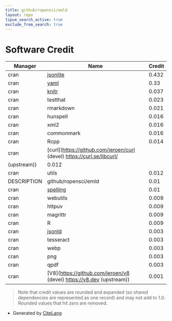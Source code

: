 ```yaml
---
title: github/ropensci/emld
layout: repo
tipue_search_active: true
exclude_from_search: true
---
```

# Software Credit

|Manager|Name|Credit|
|-------|----|------|
|cran|[jsonlite](https://arxiv.org/abs/1403.2805 (paper))|0.432|
|cran|[yaml](https://github.com/vubiostat/r-yaml/)|0.33|
|cran|[knitr](https://yihui.org/knitr/)|0.037|
|cran|testthat|0.023|
|cran|rmarkdown|0.021|
|cran|hunspell|0.016|
|cran|xml2|0.016|
|cran|commonmark|0.016|
|cran|Rcpp|0.014|
|cran|[curl](https://github.com/jeroen/curl (devel) https://curl.se/libcurl/
(upstream))|0.012|
|cran|utils|0.012|
|DESCRIPTION|github/ropensci/emld|0.01|
|cran|[spelling](https://github.com/ropensci/spelling#readme)|0.01|
|cran|webutils|0.009|
|cran|httpuv|0.009|
|cran|magrittr|0.009|
|cran|R|0.009|
|cran|[jsonld](https://docs.ropensci.org/jsonld)|0.003|
|cran|tesseract|0.003|
|cran|webp|0.003|
|cran|png|0.003|
|cran|qpdf|0.003|
|cran|[V8](https://github.com/jeroen/v8 (devel) https://v8.dev (upstream))|0.001|


> Note that credit values are rounded and expanded (so shared dependencies are represented as one record) and may not add to 1.0. Rounded values that hit zero are removed.


- Generated by [CiteLang](https://github.com/vsoch/citelang)
